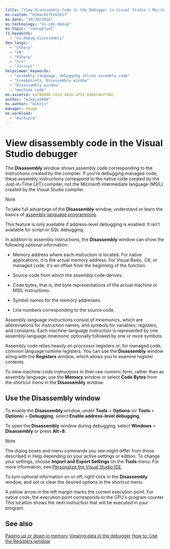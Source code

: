 ```yaml
---
title: "View Disassembly Code in the Debugger in Visual Studio | Microsoft Docs"
ms.custom: "H1Hack27Feb2017"
ms.date: "10/30/2018"
ms.technology: "vs-ide-debug"
ms.topic: "conceptual"
f1_keywords: 
  - "vs.debug.disassembly"
dev_langs: 
  - "CSharp"
  - "VB"
  - "FSharp"
  - "C++"
  - "JScript"
helpviewer_keywords: 
  - "assembly language, debugging inline assembly code"
  - "breakpoints, Disassembly window"
  - "Disassembly window"
  - "machine code"
ms.assetid: eaf84dd0-c82d-481b-af51-690b74e7794c
author: "mikejo5000"
ms.author: "mikejo"
manager: douge
ms.workload: 
  - "multiple"
---
```

# View disassembly code in the Visual Studio debugger

The **Disassembly** window shows assembly code corresponding to the instructions created by the compiler. If you're debugging managed code, these assembly instructions correspond to the native code created by the Just-in-Time (JIT) compiler, not the Microsoft intermediate language (MSIL) created by the Visual Studio compiler.  
  
> [!NOTE]
> To take full advantage of the **Disassembly** window, understand or learn the basics of [assembly-language programming](https://wikipedia.org/wiki/Assembly_language).
  
This feature is only available if address-level debugging is enabled. It isn't available for script or SQL debugging. 

In addition to assembly instructions, the **Disassembly** window can show the following optional information:  
  
- Memory address where each instruction is located. For native applications, it is the actual memory address. For Visual Basic, C#, or managed code, it's an offset from the beginning of the function.  
  
- Source code from which the assembly code derives.  
  
- Code bytes, that is, the byte representations of the actual machine or MSIL instructions.  
  
- Symbol names for the memory addresses.  
  
- Line numbers corresponding to the source code.  
  
Assembly-language instructions consist of *mnemonics*, which are abbreviations for instruction names, and *symbols* for variables, registers, and constants. Each machine-language instruction is represented by one assembly-language mnemonic optionally followed by one or more symbols.  
  
Assembly code relies heavily on processor registers or, for managed code, common language runtime registers. You can use the **Disassembly** window along with the **Registers** window, which allows you to examine register contents.  
  
To view machine-code instructions in their raw numeric form, rather than as assembly language, use the **Memory** window or select **Code Bytes** from the shortcut menu in the **Disassembly** window.  
  
## Use the Disassembly window

To enable the **Disassembly** window, under **Tools** > **Options** (or **Tools** > **Options**) > **Debugging**, select **Enable address-level debugging**.

To open the **Disassembly** window during debugging, select **Windows** > **Disassembly** or press **Alt**+**8**.

> [!NOTE]
>  The dialog boxes and menu commands you see might differ from those described in Help depending on your active settings or edition. To change your settings, choose **Import and Export Settings** on the **Tools** menu. For more information, see [Personalize the Visual Studio IDE](../ide/personalizing-the-visual-studio-ide.md).  
  
To turn optional information on or off, right-click in the **Disassembly** window, and set or clear the desired options in the shortcut menu.  

A yellow arrow in the left margin marks the current execution point. For native code, the execution point corresponds to the CPU's program counter. This location shows the next instruction that will be executed in your program.  

## See also  

[Paging up or down in memory](../debugger/how-to-page-up-or-down-in-memory.md)
[Viewing data in the debugger](../debugger/viewing-data-in-the-debugger.md)
[How to: Use the Registers window](../debugger/how-to-use-the-registers-window.md)
